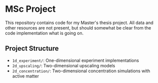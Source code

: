 # MSc Project

This repository contains code for my Master's thesis project. All data and other resources are not present, but should somewhat be clear from the code implementation what is going on. 

## Project Structure

- `1d_experiment/`: One-dimensional experiment implementations
- `2d_upscaling/`: Two-dimensional upscaling models
- `2d_concentration/`: Two-dimensional concentration simulations with active matter



